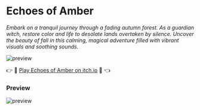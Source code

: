 # Echoes of Amber

*Embark on a tranquil journey through a fading autumn forest. As a guardian witch, restore color and life to desolate lands overtaken by silence. Uncover the beauty of fall in this calming, magical adventure filled with vibrant visuals and soothing sounds.*

![preview](https://img.itch.zone/aW1nLzE4MzUxMTQ3LnBuZw==/315x250%23c/PgNNqt.png)

👉 🍃 [Play Echoes of Amber on itch.io](https://proyd.itch.io/echoes-of-amber) 🍂 👈

### Preview

![preview](https://img.itch.zone/aW1hZ2UvMzA2Nzc1MS8xODM1MDkzNS5naWY=/original/jhhJKV.gif)
